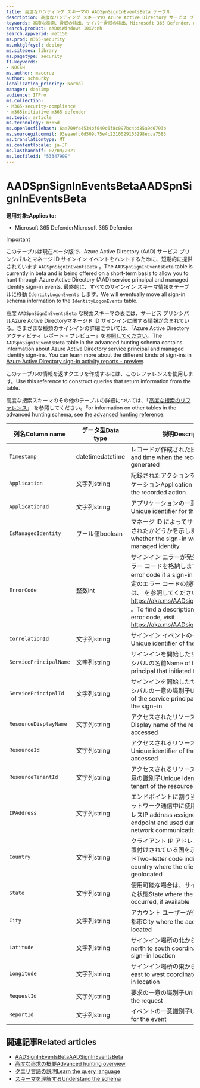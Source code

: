 ```yaml
---
title: 高度なハンティング スキーマの AADSpnSignInEventsBeta テーブル
description: 高度なハンティング スキーマの Azure Active Directory サービス プリンシパルおよびマネージ ID サインイン イベント テーブルに関連付けられている情報について説明します。
keywords: 高度な検索、脅威の検出、サイバー脅威の検出、Microsoft 365 Defender、microsoft 365、m365、検索、クエリ、テレメトリ、スキーマ参照、kusto、table、column、data type、description、AlertInfo、アラート、エンティティ、証拠、ファイル、IP アドレス、デバイス、コンピューター、ユーザー、アカウント、ID、AAD
search.product: eADQiWindows 10XVcnh
search.appverid: met150
ms.prod: m365-security
ms.mktglfcycl: deploy
ms.sitesec: library
ms.pagetype: security
f1.keywords:
- NOCSH
ms.author: maccruz
author: schmurky
localization_priority: Normal
manager: dansimp
audience: ITPro
ms.collection:
- M365-security-compliance
- m365initiative-m365-defender
ms.topic: article
ms.technology: m365d
ms.openlocfilehash: 6aa709fe4534bf049c6f8c097bc4bd85a9d6793b
ms.sourcegitcommit: 93eeaefc0d509c75e4c2210029155298ecca7583
ms.translationtype: MT
ms.contentlocale: ja-JP
ms.lasthandoff: 07/09/2021
ms.locfileid: "53347909"
---
```

# <a name="aadspnsignineventsbeta"></a><span data-ttu-id="d19e0-104">AADSpnSignInEventsBeta</span><span class="sxs-lookup"><span data-stu-id="d19e0-104">AADSpnSignInEventsBeta</span></span>

<span data-ttu-id="d19e0-105">**適用対象:**</span><span class="sxs-lookup"><span data-stu-id="d19e0-105">**Applies to:**</span></span>

- <span data-ttu-id="d19e0-106">Microsoft 365 Defender</span><span class="sxs-lookup"><span data-stu-id="d19e0-106">Microsoft 365 Defender</span></span>

>[!IMPORTANT]
> <span data-ttu-id="d19e0-107">このテーブルは現在ベータ版で、Azure Active Directory (AAD) サービス プリンシパルとマネージ ID サインイン イベントをハントするために、短期的に提供されています `AADSpnSignInEventsBeta` 。</span><span class="sxs-lookup"><span data-stu-id="d19e0-107">The `AADSpnSignInEventsBeta` table is currently in beta and is being offered on a short-term basis to allow you to hunt through Azure Active Directory (AAD) service principal and managed identity sign-in events.</span></span> <span data-ttu-id="d19e0-108">最終的に、すべてのサインイン スキーマ情報をテーブルに移動 `IdentityLogonEvents` します。</span><span class="sxs-lookup"><span data-stu-id="d19e0-108">We will eventually move all sign-in schema information to the `IdentityLogonEvents` table.</span></span>



<span data-ttu-id="d19e0-109">高度 `AADSpnSignInEventsBeta` な検索スキーマの表には、サービス プリンシパルAzure Active Directoryマネージド ID サインインに関する情報が含まれている。さまざまな種類のサインインの詳細については、「Azure Active Directoryアクティビティ レポート - プレビュー」を[参照してください](/azure/active-directory/reports-monitoring/concept-all-sign-ins)。</span><span class="sxs-lookup"><span data-stu-id="d19e0-109">The `AADSpnSignInEventsBeta` table in the advanced hunting schema contains information about Azure Active Directory service principal and managed identity sign-ins. You can learn more about the different kinds of sign-ins in [Azure Active Directory sign-in activity reports - preview](/azure/active-directory/reports-monitoring/concept-all-sign-ins).</span></span>

<span data-ttu-id="d19e0-110">このテーブルの情報を返すクエリを作成するには、このレファレンスを使用します。</span><span class="sxs-lookup"><span data-stu-id="d19e0-110">Use this reference to construct queries that return information from the table.</span></span>

<span data-ttu-id="d19e0-111">高度な捜索スキーマのその他のテーブルの詳細については、「[高度な捜索のリファレンス](/windows/security/threat-protection/microsoft-defender-atp/advanced-hunting-reference)」 を参照してください。</span><span class="sxs-lookup"><span data-stu-id="d19e0-111">For information on other tables in the advanced hunting schema, see [the advanced hunting reference](/windows/security/threat-protection/microsoft-defender-atp/advanced-hunting-reference).</span></span>





| <span data-ttu-id="d19e0-112">列名</span><span class="sxs-lookup"><span data-stu-id="d19e0-112">Column name</span></span> | <span data-ttu-id="d19e0-113">データ型</span><span class="sxs-lookup"><span data-stu-id="d19e0-113">Data type</span></span> | <span data-ttu-id="d19e0-114">説明</span><span class="sxs-lookup"><span data-stu-id="d19e0-114">Description</span></span> |
|-----|-----|-----|
| `Timestamp` | <span data-ttu-id="d19e0-115">datetime</span><span class="sxs-lookup"><span data-stu-id="d19e0-115">datetime</span></span> | <span data-ttu-id="d19e0-116">レコードが作成された日付と時刻</span><span class="sxs-lookup"><span data-stu-id="d19e0-116">Date and time when the record was generated</span></span> |
| `Application` | <span data-ttu-id="d19e0-117">文字列</span><span class="sxs-lookup"><span data-stu-id="d19e0-117">string</span></span> | <span data-ttu-id="d19e0-118">記録されたアクションを実行したアプリケーション</span><span class="sxs-lookup"><span data-stu-id="d19e0-118">Application that performed the recorded action</span></span> |
| `ApplicationId` | <span data-ttu-id="d19e0-119">文字列</span><span class="sxs-lookup"><span data-stu-id="d19e0-119">string</span></span> | <span data-ttu-id="d19e0-120">アプリケーションの一意の識別子</span><span class="sxs-lookup"><span data-stu-id="d19e0-120">Unique identifier for the application</span></span> |
| `IsManagedIdentity`    | <span data-ttu-id="d19e0-121">ブール値</span><span class="sxs-lookup"><span data-stu-id="d19e0-121">boolean</span></span>       | <span data-ttu-id="d19e0-122">マネージ ID によってサインインが開始されたかどうかを示します。</span><span class="sxs-lookup"><span data-stu-id="d19e0-122">Indicates whether the sign-in was initiated by a managed identity</span></span> |
| `ErrorCode`    | <span data-ttu-id="d19e0-123">整数</span><span class="sxs-lookup"><span data-stu-id="d19e0-123">int</span></span> | <span data-ttu-id="d19e0-124">サインイン エラーが発生した場合のエラー コードを格納します。</span><span class="sxs-lookup"><span data-stu-id="d19e0-124">Contains the error code if a sign-in error occurs.</span></span> <span data-ttu-id="d19e0-125">特定のエラー コードの説明を見つけるには、 を参照してください <https://aka.ms/AADsigninsErrorCodes> 。</span><span class="sxs-lookup"><span data-stu-id="d19e0-125">To find a description of a specific error code, visit <https://aka.ms/AADsigninsErrorCodes>.</span></span> |
| `CorrelationId`        | <span data-ttu-id="d19e0-126">文字列</span><span class="sxs-lookup"><span data-stu-id="d19e0-126">string</span></span>        | <span data-ttu-id="d19e0-127">サインイン イベントの一意の識別子</span><span class="sxs-lookup"><span data-stu-id="d19e0-127">Unique identifier of the sign-in event</span></span> |
| `ServicePrincipalName` | <span data-ttu-id="d19e0-128">文字列</span><span class="sxs-lookup"><span data-stu-id="d19e0-128">string</span></span>        | <span data-ttu-id="d19e0-129">サインインを開始したサービス プリンシパルの名前</span><span class="sxs-lookup"><span data-stu-id="d19e0-129">Name of the service principal that initiated the sign-in</span></span>  |
| `ServicePrincipalId`   | <span data-ttu-id="d19e0-130">文字列</span><span class="sxs-lookup"><span data-stu-id="d19e0-130">string</span></span>        | <span data-ttu-id="d19e0-131">サインインを開始したサービス プリンシパルの一意の識別子</span><span class="sxs-lookup"><span data-stu-id="d19e0-131">Unique identifier of the service principal that initiated the sign-in</span></span>  |
| `ResourceDisplayName`  | <span data-ttu-id="d19e0-132">文字列</span><span class="sxs-lookup"><span data-stu-id="d19e0-132">string</span></span>        | <span data-ttu-id="d19e0-133">アクセスされたリソースの表示名</span><span class="sxs-lookup"><span data-stu-id="d19e0-133">Display name of the resource accessed</span></span>  |
| `ResourceId`           | <span data-ttu-id="d19e0-134">文字列</span><span class="sxs-lookup"><span data-stu-id="d19e0-134">string</span></span>        | <span data-ttu-id="d19e0-135">アクセスされるリソースの一意の識別子</span><span class="sxs-lookup"><span data-stu-id="d19e0-135">Unique identifier of the resource accessed</span></span>  |
| `ResourceTenantId`     | <span data-ttu-id="d19e0-136">文字列</span><span class="sxs-lookup"><span data-stu-id="d19e0-136">string</span></span>        | <span data-ttu-id="d19e0-137">アクセスされるリソースのテナントの一意の識別子</span><span class="sxs-lookup"><span data-stu-id="d19e0-137">Unique identifier of the tenant of the resource accessed</span></span> |
| `IPAddress`            | <span data-ttu-id="d19e0-138">文字列</span><span class="sxs-lookup"><span data-stu-id="d19e0-138">string</span></span>        | <span data-ttu-id="d19e0-139">エンドポイントに割り当て、関連するネットワーク通信中に使用される IP アドレス</span><span class="sxs-lookup"><span data-stu-id="d19e0-139">IP address assigned to the endpoint and used during related network communications</span></span>  |
| `Country`          | <span data-ttu-id="d19e0-140">文字列</span><span class="sxs-lookup"><span data-stu-id="d19e0-140">string</span></span>        | <span data-ttu-id="d19e0-141">クライアント IP アドレスが地理的に位置付けされている国を示す 2 文字のコード</span><span class="sxs-lookup"><span data-stu-id="d19e0-141">Two-letter code indicating the country where the client IP address is geolocated</span></span> |
| `State`                | <span data-ttu-id="d19e0-142">文字列</span><span class="sxs-lookup"><span data-stu-id="d19e0-142">string</span></span>        | <span data-ttu-id="d19e0-143">使用可能な場合は、サインインが発生した状態</span><span class="sxs-lookup"><span data-stu-id="d19e0-143">State where the sign-in occurred, if available</span></span> |
| `City`                 | <span data-ttu-id="d19e0-144">文字列</span><span class="sxs-lookup"><span data-stu-id="d19e0-144">string</span></span>        | <span data-ttu-id="d19e0-145">アカウント ユーザーが保存されている都市</span><span class="sxs-lookup"><span data-stu-id="d19e0-145">City where the account user is located</span></span>  |
| `Latitude`             | <span data-ttu-id="d19e0-146">文字列</span><span class="sxs-lookup"><span data-stu-id="d19e0-146">string</span></span>        | <span data-ttu-id="d19e0-147">サインイン場所の北から南の座標</span><span class="sxs-lookup"><span data-stu-id="d19e0-147">The north to south coordinates of the sign-in location</span></span> |
| `Longitude`            | <span data-ttu-id="d19e0-148">文字列</span><span class="sxs-lookup"><span data-stu-id="d19e0-148">string</span></span>        | <span data-ttu-id="d19e0-149">サインイン場所の東から西への座標</span><span class="sxs-lookup"><span data-stu-id="d19e0-149">The east to west coordinates of the sign-in location</span></span> |
| `RequestId`            | <span data-ttu-id="d19e0-150">文字列</span><span class="sxs-lookup"><span data-stu-id="d19e0-150">string</span></span>        | <span data-ttu-id="d19e0-151">要求の一意の識別子</span><span class="sxs-lookup"><span data-stu-id="d19e0-151">Unique identifier of the request</span></span> |
|`ReportId` | <span data-ttu-id="d19e0-152">文字列</span><span class="sxs-lookup"><span data-stu-id="d19e0-152">string</span></span> | <span data-ttu-id="d19e0-153">イベントの一意識別子</span><span class="sxs-lookup"><span data-stu-id="d19e0-153">Unique identifier for the event</span></span> |

 

## <a name="related-articles"></a><span data-ttu-id="d19e0-154">関連記事</span><span class="sxs-lookup"><span data-stu-id="d19e0-154">Related articles</span></span>

-   [<span data-ttu-id="d19e0-155">AADSignInEventsBeta</span><span class="sxs-lookup"><span data-stu-id="d19e0-155">AADSignInEventsBeta</span></span>](./advanced-hunting-aadsignineventsbeta-table.md)
-   [<span data-ttu-id="d19e0-156">高度な追求の概要</span><span class="sxs-lookup"><span data-stu-id="d19e0-156">Advanced hunting overview</span></span>](/windows/security/threat-protection/microsoft-defender-atp/advanced-hunting-overview)
-   [<span data-ttu-id="d19e0-157">クエリ言語の説明</span><span class="sxs-lookup"><span data-stu-id="d19e0-157">Learn the query language</span></span>](/windows/security/threat-protection/microsoft-defender-atp/advanced-hunting-query-language)
-   [<span data-ttu-id="d19e0-158">スキーマを理解する</span><span class="sxs-lookup"><span data-stu-id="d19e0-158">Understand the schema</span></span>](/windows/security/threat-protection/microsoft-defender-atp/advanced-hunting-schema-reference)

